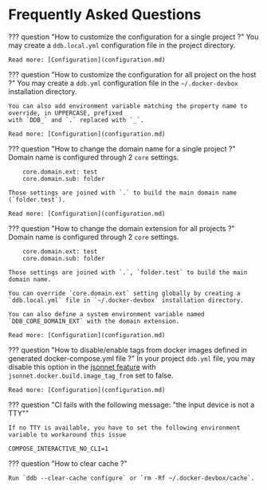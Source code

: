 Frequently Asked Questions
===

??? question "How to customize the configuration for a single project ?"
    You may create a `ddb.local.yml` configuration file in the project directory.
    
    Read more: [Configuration](configuration.md)
    
??? question "How to customize the configuration for all project on the host ?"
    You may create a `ddb.yml` configuration file in the `~/.docker-devbox` installation directory.
    
    You can also add environment variable matching the property name to override, in UPPERCASE, prefixed 
    with `DDB_` and `.` replaced with `_`.
    
    Read more: [Configuration](configuration.md)

??? question "How to change the domain name for a single project ?"
    Domain name is configured through 2 `core` settings.
    
        core.domain.ext: test
        core.domain.sub: folder
    
    Those settings are joined with `.` to build the main domain name (`folder.test`).
    
    Read more: [Configuration](configuration.md)
    
??? question "How to change the domain extension for all projects ?"
    Domain name is configured through 2 `core` settings.
    
        core.domain.ext: test
        core.domain.sub: folder
    
    Those settings are joined with `.`, `folder.test` to build the main domain name.
    
    You can override `core.domain.ext` setting globally by creating a `ddb.local.yml` file in `~/.docker-devbox` installation directory.
    
    You can also define a system environment variable named `DDB_CORE_DOMAIN_EXT` with the domain extension.
    
    Read more: [Configuration](configuration.md)
    
??? question "How to disable/enable tags from docker images defined in generated docker-compose.yml file ?"
    In your project `ddb.yml` file, you may disable this option in the [jsonnet feature](./features/jsonnet.md) 
    with `jsonnet.docker.build.image_tag_from` set to false.
    
    Read more: [Configuration](configuration.md)
    
??? question "CI fails with the following message: "the input device is not a TTY""

    If no TTY is available, you have to set the following environment variable to workaround this issue

    COMPOSE_INTERACTIVE_NO_CLI=1

??? question "How to clear cache ?"

    Run `ddb --clear-cache configure` or `rm -Rf ~/.docker-devbox/cache`.

